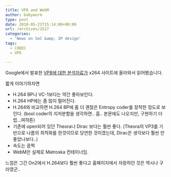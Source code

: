 ```yaml
---
title: VP8 and WebM
author: babyworm
type: post
date: 2010-05-21T15:14:00+00:00
url: /archives/1527
categories:
  - 'News on SoC &amp; IP design'
tags:
  - CODEC
  - VP6

---
```

Google에서 발표한 <a href="http://x264dev.multimedia.cx/?p=377" target="_blank">VP8에 대한 분석자료가</a> x264 사이트에 올라와서 읽어봤습니다. 

짧게 이야기하자면 

* H.264 BP나 VC-1보다는 약간 좋아보인다.  
* H.264 HP에는 좀 많이 떨어진다.  
* H.264와 비교하면 H.264 BP에 좀 더 괜찮은 Entropy coder를 장착한 정도로 보인다. (bool coder의 지저분함을 생각하면.. 흠.. 본문에도 나오지만, 구현하기 더럽&#8230;여하튼)  
* 기존에 open되어 있던 Theora나 Dirac 보다는 훨씬 좋다. (Theora의 VP3를 기반으로 나름의 최적화를 한것이므로 당연한 것이겠는데, Dirac은 생각보다 훨씬 안 좋았나보다..)  
* 속도는 끔찍  
* WebM은 실제로 Matroska 컨테이너임.

느낌은 그간 On2에서 H.264보다 훨씬 좋다고 홈페이지에서 자랑하던 것은 역시나 구라였군..